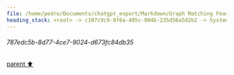 ```yaml
---
file: /home/pedro/Documents/chatgpt_export/Markdown/Graph Matching Feasibility Explanation.md
heading_stack: <root> -> c107c9c9-8f6a-495c-904b-235d56a5d2b2 -> System -> 201c3e31-2aa4-4889-bf9a-7b2f47a7b304 -> System -> aaa251a3-5cb0-4526-a1ed-39cc659d7cc2 -> User -> 77b07057-503b-4e8f-bac8-e1a6de24738f -> Assistant -> Syntactic Feasibility -> Semantic Feasibility -> aaa2c26f-c4b8-4e51-8df5-fd93d6377e9e -> User -> 5103b6c1-bfb8-4864-8c23-7d1455a6a36d -> Assistant -> d1235c26-f990-48c6-b489-d93d840c3431 -> Assistant -> 4f565871-050f-49dd-955b-dc794660f886 -> Tool -> 217fd290-3683-4577-a0a6-24d240457cfa -> Assistant -> 0232b550-a655-4b35-8e31-c171ada0f0bf -> Assistant -> d05aeb1d-fff5-4a2d-b95c-62aaddffda84 -> Tool -> 0b721f7f-a563-4fc4-bf0d-f93aacf247ad -> Assistant -> aaa26d09-2862-438e-99fc-b8ef51118c85 -> User -> 441f8e72-1a9c-4a00-bfaa-d30af1944b7d -> Assistant -> 50a33b96-9d9e-4443-a492-ea52fddbc682 -> Tool -> 084ffc2f-44fa-41e3-8782-3d9f8082cce3 -> Assistant -> 1c3be440-f440-4784-bc72-3ef0a05652f4 -> Assistant -> 0200c5cc-1090-471b-b728-1612c277c842 -> Tool -> 442684e0-47ab-42e8-89ec-54cc27548406 -> Assistant -> aaa24f21-414c-47f2-9b1d-d21197b1485d -> User -> 22f5e08c-b176-4271-b266-d5c29f0b6404 -> Assistant -> d28737e7-592d-4e2c-b9c1-fea61857bd0a -> Tool -> 0e518b1b-6e4c-48c1-8f85-ba182c28d96c -> Assistant -> aaa2b5ca-405c-4bf1-94d6-68b5a6686a42 -> User -> 328f6c26-c8fd-481d-bebb-80538ccdbd0f -> Assistant -> 6bb04d2a-a6ba-433d-b080-cbc3334d0b4c -> Assistant -> b074937f-4d77-445c-83e5-7d98c9caddd5 -> Tool -> 884cc36d-f158-459c-8676-a2d56276e92d -> Assistant -> aaa24df0-0802-40ac-9fb2-b0e82d576967 -> User -> 9886a933-0ecc-4e03-be0d-f250c3280075 -> Assistant -> 3a97fb13-c6f8-4eef-8b27-da9dbdbbcbd7 -> Assistant -> aaa23084-16c7-45fb-a567-f27410b7d94b -> User -> 4731bd81-d5a9-4a31-be2d-18cb6e180b90 -> Assistant -> 58217142-ea82-4f5e-8fb2-d8ef954c24f0 -> Assistant -> 2df6caf9-6552-405d-805f-b9afbcaac5fe -> Tool -> d9623937-4983-40c6-922a-b566402a53bb -> Assistant -> 8de705db-295f-44eb-bccd-1060c91efcf7 -> Assistant -> d76667aa-a5ba-48b2-b0c6-5aca6558d366 -> Tool -> 262ccf1b-5370-40f7-994c-e2f3badfadff -> Assistant -> ec0c47f4-7cca-4092-bf31-f724414167c2 -> Assistant -> aaa22f40-d472-4edf-81aa-830bf25dfdf9 -> User -> f333da1c-a914-4935-85ae-54ee1582ecc5 -> Assistant -> ce640441-8da3-4727-9c57-4edb375dddce -> Assistant -> aa906653-873b-4daa-8b1b-7e57d20a0596 -> Tool -> 29c581ca-2300-46ab-b135-0656c78d3c80 -> Assistant -> 2fe5862d-a62f-443b-8df9-3e6ea6ec8daf -> Assistant -> 54d00ea7-5659-4f23-af5b-0dbe9fa967ef -> Tool -> 5122e644-6464-4f53-9ec4-64399a839a6e -> Assistant -> 3f3d0292-1f8d-41b5-a5b9-2929a6d3bd20 -> Assistant -> 133b1c9e-e34b-4305-9672-79daf4112e37 -> Tool -> 168cfb0b-28f8-424a-a8c7-92151f48c0f4 -> Assistant -> aaa2afc6-3cab-4291-aee6-23092e62c401 -> User -> 787edc5b-8d77-4ce7-9024-d673fc84db35
---
```

###### 787edc5b-8d77-4ce7-9024-d673fc84db35
[parent ⬆️](#aaa2afc6-3cab-4291-aee6-23092e62c401)
